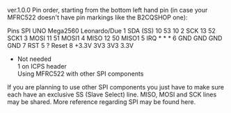 ver.1.0.0
Pin order, starting from the bottom left hand pin (in case your MFRC522 doesn't have pin markings like the B2CQSHOP one):

Pins	SPI	UNO	Mega2560	Leonardo/Due
1	SDA (SS)	10	53	10
2	SCK	13	52	SCK1
3	MOSI	11	51	MOSI1
4	MISO	12	50	MISO1
5	IRQ	*	*	*
6	GND	GND	GND	GND
7	RST	5	?	Reset
8	+3.3V	3V3	3V3	3.3V
* Not needed				
1 on ICPS header				
Using MFRC522 with other SPI components

If you are planning to use other SPI components you just have to make sure each have an exclusive SS (Slave Select) line. MISO, MOSI and SCK lines may be shared. More reference regarding SPI may be found here.
